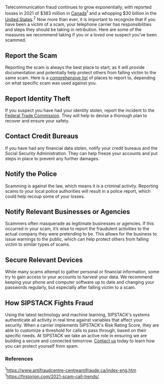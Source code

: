 Telecommunication fraud continues to grow exponentially, with reported losses in 2021 of $383 million in [Canada](https://www.sipstack.com/resources/blog/the-state-of-spam-calling-in-canada)<sup>1</sup> and a whopping $30 billion in the [United States](https://www.sipstack.com/resources/blog/the-state-of-spam-calling-in-the-US).<sup>2</sup> Now more than ever, it is important to recognize that if you have been a victim of a scam, your telephone carrier has responsibilities and steps they should be taking in retribution. Here are some of the measures we recommend taking if you or a loved one suspect you’ve been scammed.

## Report the Scam

Reporting the scam is always the best place to start, as it will provide documentation and potentially help protect others from falling victim to the same scam. Here is a [comprehensive list](https://consumer.ftc.gov/articles/what-do-if-you-were-scammed) of places to report to, depending on what specific scam was used against you.

## Report Identity Theft
If you suspect you have had your identity stolen, report the incident to the [Federal Trade Commission](https://www.identitytheft.gov/#/). They will help to devise a thorough plan to recover and ensure your safety. 

## Contact Credit Bureaus

If you have had any financial data stolen, notify your credit bureaus and the Social Security Administration. They can help freeze your accounts and put steps in place to prevent any further damages.

## Notify the Police
Scamming is against the law, which means it is a criminal activity. Reporting scams to your local police authorities will result in a police report, which could help recoup some of your losses.

## Notify Relevant Businesses or Agencies
Scammers often masquerade as legitimate businesses or agencies. If this occurred in your scam, it’s wise to report the fraudulent activities to the actual company they were pretending to be. This allows for the business to issue warnings to the public, which can help protect others from falling victim to similar types of scams.

## Secure Relevant Devices
While many scams attempt to gather personal or financial information, some try to gain access to your accounts to harvest your data. We recommend keeping your phone and computer software up to date and changing your passwords regularly, but especially after falling victim to a scam.

## How SIPSTACK Fights Fraud
Using the latest technology and machine learning, SIPSTACK's systems authenticate all activity in real time against variables that affect your security. When a carrier implements SIPSTACK's Risk Rating Score, they are able to customize a threshold for calls to pass through, based on their specific needs. At SIPSTACK we take an active role in ensuring we are building a secure and connected tomorrow. [Contact us](https://www.sipstack.com/contact/us) today to learn how you can protect yourself from spam. 

### References
<sup>1</sup><a href="https://www.antifraudcentre-centreantifraude.ca/index-eng.htm" target="_blank">https://www.antifraudcentre-centreantifraude.ca/index-eng.htm</a>
<sup>1</sup><a href="https://firstorion.com/2021-scam-call-trends/" target="_blank">https://firstorion.com/2021-scam-call-trends/</a>
